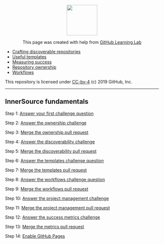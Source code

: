 <p align="center"><img width="100" src="https://lab.github.com/public/images/avatar.png"></p>

<p align="center">This page was created with help from <a href="https://lab.github.com/">GitHub Learning Lab</a></p>

- [Crafting discoverable repositories](discoverable/)
- [Useful templates](templates/)
- [Measuring success](metrics/)
- [Repository ownership](repo-ownership/)
- [Workflows](workflows/)

This repository is licensed under [CC-by-4](../LICENSE) (c) 2019 GitHub, Inc.

--------------------------------------------------------------------------------------------------------------------------------------------------------------------

## InnerSource fundamentals

Step 1: [Answer your first challenge question](https://github.com/Zi-Tao/innersource/issues/1)

Step 2: [Answer the ownership challenge](https://github.com/Zi-Tao/innersource/pull/2)

Step 3: [Merge the ownership pull request](https://github.com/Zi-Tao/innersource/pull/2)

Step 4: [Answer the discoverability challenge](https://github.com/Zi-Tao/innersource/pull/3)

Step 5: [Merge the discoverability pull request](https://github.com/Zi-Tao/innersource/pull/3)

Step 6: [Answer the templates challenge question](https://github.com/Zi-Tao/innersource/pull/4)

Step 7: [Merge the templates pull request](https://github.com/Zi-Tao/innersource/pull/4)

Step 8: [Answer the workflows challenge question](https://github.com/Zi-Tao/innersource/pull/5)

Step 9: [Merge the workflows pull request](https://github.com/Zi-Tao/innersource/pull/5)

Step 10: [Answer the project management challenge](https://github.com/Zi-Tao/innersource/pull/6)

Step 11: [Merge the project management pull request](https://github.com/Zi-Tao/innersource/pull/6)

Step 12: [Answer the success metrics challenge](https://github.com/Zi-Tao/innersource/pull/7)

Step 13: [Merge the metrics pull request](https://github.com/Zi-Tao/innersource/pull/7)

Step 14: [Enable GitHub Pages](https://github.com/Zi-Tao/innersource/pull/8)
